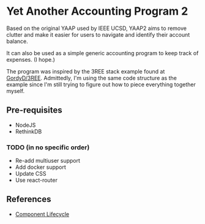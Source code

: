 # Yet Another Accounting Program 2

Based on the original YAAP used by IEEE UCSD, YAAP2 aims to remove clutter and make it easier for users to navigate and identify their account balance.

It can also be used as a simple generic accounting program to keep track of expenses. (I hope.)

The program was inspired by the 3REE stack example found at [GordyD/3REE](https://github.com/GordyD/3ree). Admittedly, I'm using the same code structure as the example since I'm still trying to figure out how to piece everything together myself.

## Pre-requisites

- NodeJS
- RethinkDB

### TODO (in no specific order)

- Re-add multiuser support
- Add docker support
- Update CSS
- Use react-router

## References

- [Component Lifecycle](http://javascript.tutorialhorizon.com/2014/09/13/execution-sequence-of-a-react-components-lifecycle-methods/)
